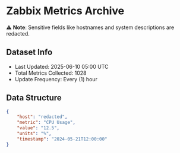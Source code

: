# Zabbix Metrics Archive

⚠️ **Note**: Sensitive fields like hostnames and system descriptions are redacted.

## Dataset Info
- Last Updated: 2025-06-10 05:00 UTC
- Total Metrics Collected: 1028
- Update Frequency: Every (1) hour

## Data Structure
```json
{
    "host": "redacted",
    "metric": "CPU Usage",
    "value": "12.5",
    "units": "%",
    "timestamp": "2024-05-21T12:00:00"
}
```
